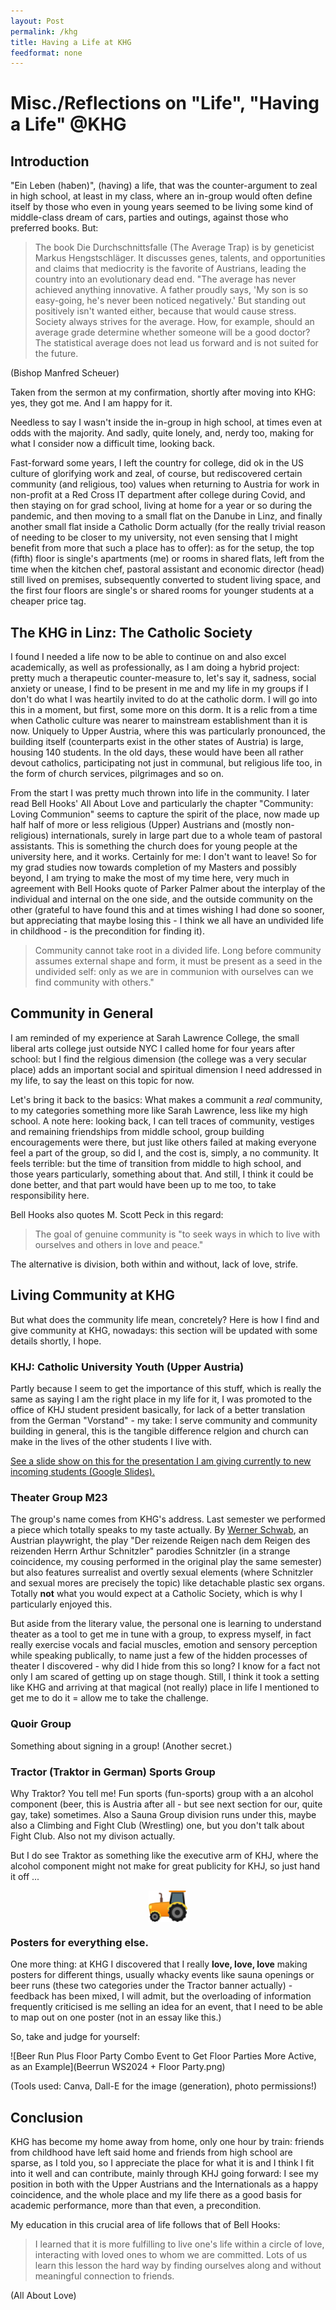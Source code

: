 ```yaml
---
layout: Post
permalink: /khg
title: Having a Life at KHG
feedformat: none
---
```


# Misc./Reflections on "Life", "Having a Life" @KHG

## Introduction

"Ein Leben (haben)", (having) a life, that was the counter-argument to zeal in high school, at least in my class, where an in-group would often define itself by those who even in young years seemed to be living some kind of middle-class dream of cars, parties and outings, against those who preferred books. But:

> The book Die Durchschnittsfalle (The Average Trap) is by geneticist Markus Hengstschläger. It discusses genes, talents, and opportunities and claims that mediocrity is the favorite of Austrians, leading the country into an evolutionary dead end. "The average has never achieved anything innovative. A father proudly says, 'My son is so easy-going, he's never been noticed negatively.' But standing out positively isn't wanted either, because that would cause stress. Society always strives for the average. How, for example, should an average grade determine whether someone will be a good doctor? The statistical average does not lead us forward and is not suited for the future.

(Bishop Manfred Scheuer)

Taken from the sermon at my confirmation, shortly after moving into KHG: yes, they got me. And I am happy for it.

Needless to say I wasn't inside the in-group in high school, at times even at odds with the majority. And sadly, quite lonely, and, nerdy too, making for what I consider now a difficult time, looking back.

Fast-forward some years, I left the country for college, did ok in the US culture of glorifying work and zeal, of course, but rediscovered certain community (and religious, too) values when returning to Austria for work in non-profit at a Red Cross IT department after college during Covid, and then staying on for grad school, living at home for a year or so during the pandemic, and then moving to a small flat on the Danube in Linz, and finally another small flat inside a Catholic Dorm actually (for the really trivial reason of needing to be closer to my university, not even sensing that I might benefit from more that such a place has to offer): as for the setup, the top (fifth) floor is single's apartments (me) or rooms in shared flats, left from the time when the kitchen chef, pastoral assistant and economic director (head) still lived on premises, subsequently converted to student living space, and the first four floors are single's or shared rooms for younger students at a cheaper price tag.

## The KHG in Linz: The Catholic Society

I found I needed a life now to be able to continue on and also excel academically, as well as professionally, as I am doing a hybrid project: pretty much a therapeutic counter-measure to, let's say it, sadness, social anxiety or unease, I find to be present in me and my life in my groups if I don't do what I was heartily invited to do at the catholic dorm. I will go into this in a moment, but first, some more on this dorm. It is a relic from a time when Catholic culture was nearer to mainstream establishment than it is now. Uniquely to Upper Austria, where this was particularly pronounced, the building itself (counterparts exist in the other states of Austria) is large, housing 140 students. In the old days, these would have been all rather devout catholics, participating not just in communal, but religious life too, in the form of church services, pilgrimages and so on.

From the start I was pretty much thrown into life in the community. I later read Bell Hooks' All About Love and particularly the chapter "Community: Loving Communion" seems to capture the spirit of the place, now made up half half of more or less religious (Upper) Austrians and (mostly non-religious) internationals, surely in large part due to a whole team of pastoral assistants. This is something the church does for young people at the university here, and it works. Certainly for me: I don't want to leave! So for my grad studies now towards completion of my Masters and possibly beyond, I am trying to make the most of my time here, very much in agreement with Bell Hooks quote of Parker Palmer about the interplay of the individual and internal on the one side, and the outside community on the other (grateful to have found this and at times wishing I had done so sooner, but appreciating that maybe losing this - I think we all have an undivided life in childhood - is the precondition for finding it).

> Community cannot take root in a divided life. Long before community assumes external shape and form, it must be present as a seed in the undivided self: only as we are in communion with ourselves can we find community with others."

## Community in General

I am reminded of my experience at Sarah Lawrence College, the small liberal arts college just outside NYC I called home for four years after school: but I find the relgious dimension (the college was a very secular place) adds an important social and spiritual dimension I need addressed in my life, to say the least on this topic for now. 

Let's bring it back to the basics: What makes a communit a _real_ community, to my categories something more like Sarah Lawrence, less like my high school. A note here: looking back, I can tell traces of community, vestiges and remaining friendships from middle school, group building encouragements were there, but just like others failed at making everyone feel a part of the group, so did I, and the cost is, simply, a no community. It feels terrible: but the time of transition from middle to high school, and those years particularly, something about that. And still, I think it could be done better, and that part would have been up to me too, to take responsibility here.

Bell Hooks also quotes M. Scott Peck in this regard:

> The goal of genuine community is "to seek ways in which to live with ourselves and others in love and peace."

The alternative is division, both within and without, lack of love, strife.

## Living Community at KHG

But what does the community life mean, concretely? Here is how I find and give community at KHG, nowadays: this section will be updated with some details shortly, I hope.

### KHJ: Catholic University Youth (Upper Austria)

Partly because I seem to get the importance of this stuff, which is really the same as saying I am the right place in my life for it, I was promoted to the office of KHJ student president basically, for lack of a better translation from the German "Vorstand" - my take: I serve community and community building in general, this is the tangible difference relgion and church can make in the lives of the other students I live with.

[See a slide show on this for the presentation I am giving currently to new incoming students (Google Slides).](https://docs.google.com/presentation/d/1qAb85NZwXKXToALrVz9pXuyoZqWJsNY2Y1SSw9AjCWc/edit?usp=sharing)

### Theater Group M23

The group's name comes from KHG's address. Last semester we performed a piece which totally speaks to my taste actually. By [Werner Schwab](https://en.wikipedia.org/wiki/Werner_Schwab), an Austrian playwright, the play "Der reizende Reigen nach dem Reigen des reizenden Herrn Arthur Schnitzler" parodies Schnitzler (in a strange coincidence, my cousing performed in the original play the same semester) but also features surrealist and overtly sexual elements (where Schnitzler and sexual mores are precisely the topic) like detachable plastic sex organs. Totally **not** what you would expect at a Catholic Society, which is why I particularly enjoyed this.

But aside from the literary value, the personal one is learning to understand theater as a tool to get me in tune with a group, to express myself, in fact really exercise vocals and facial muscles, emotion and sensory perception while speaking publically, to name just a few of the hidden processes of theater I discovered - why did I hide from this so long? I know for a fact not only I am scared of getting up on stage though. Still, I think it took a setting like KHG and arriving at that magical (not really) place in life I mentioned to get me to do it = allow me to take the challenge.

### Quoir Group

Something about signing in a group! (Another secret.)

### Tractor (Traktor in German) Sports Group

Why Traktor? You tell me! Fun sports (fun-sports) group with a an alcohol component (beer, this is Austria after all - but see next section for our, quite gay, take) sometimes. Also a Sauna Group division runs under this, maybe also a Climbing and Fight Club (Wrestling) one, but you don't talk about Fight Club. Also not my divison actually.

But I do see Traktor as something like the executive arm of KHJ, where the alcohol component might not make for great publicity for KHJ, so just hand it off ...

<img src="/assets/img/traktor.png" alt="A Trakor Emoji" style="display: block; margin: 10px auto; height: 50px" />

### Posters for everything else.

One more thing: at KHG I discovered that I really **love, love, love** making posters for different things, usually whacky events like sauna openings or beer runs (these two categories under the Tractor banner actually) - feedback has been mixed, I will admit, but the overloading of information frequently criticised is me selling an idea for an event, that I need to be able to map out on one poster (not in an essay like this.)

So, take and judge for yourself:

![Beer Run Plus Floor Party Combo Event to Get Floor Parties More Active, as an Example](Beerrun WS2024 + Floor Party.png)

(Tools used: Canva, Dall-E for the image (generation), photo permissions!)

## Conclusion

KHG has become my home away from home, only one hour by train: friends from childhood have left said home and friends from high school are sparse, as I told you, so I appreciate the place for what it is and I think I fit into it well and can contribute, mainly through KHJ going forward: I see my position in both with the Upper Austrians and the Internationals as a happy coincidence, and the whole place and my life there as a good basis for academic performance, more than that even, a precondition. 

My education in this crucial area of life follows that of Bell Hooks:

> I learned that it is more fulfilling to live one's life within a circle of love, interacting with loved ones to whom we are committed. Lots of us learn this lesson the hard way by finding ourselves along and without meaningful connection to friends.

(All About Love)